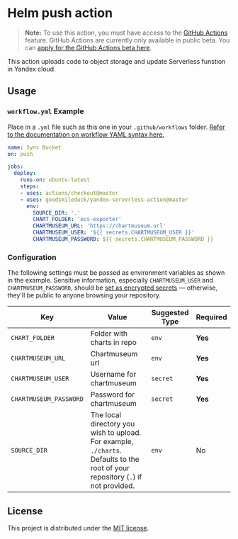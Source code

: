 # Helm push action
> **Note:** To use this action, you must have access to the [GitHub Actions](https://github.com/features/actions) feature. GitHub Actions are currently only available in public beta. You can [apply for the GitHub Actions beta here](https://github.com/features/actions/signup/).

This action uploads code to object storage and update Serverless funstion in Yandex cloud.

## Usage

### `workflow.yml` Example

Place in a `.yml` file such as this one in your `.github/workflows` folder. [Refer to the documentation on workflow YAML syntax here.](https://help.github.com/en/articles/workflow-syntax-for-github-actions)

```yaml
name: Sync Bucket
on: push

jobs:
  deploy:
    runs-on: ubuntu-latest
    steps:
    - uses: actions/checkout@master
    - uses: goodsmileduck/yandex-serverless-action@master
      env:
        SOURCE_DIR: '.'
        CHART_FOLDER: 'ecs-exporter'
        CHARTMUSEUM_URL: 'https://chartmuseum.url'
        CHARTMUSEUM_USER: '${{ secrets.CHARTMUSEUM_USER }}'
        CHARTMUSEUM_PASSWORD: ${{ secrets.CHARTMUSEUM_PASSWORD }}
```

### Configuration

The following settings must be passed as environment variables as shown in the example. Sensitive information, especially `CHARTMUSEUM_USER` and `CHARTMUSEUM_PASSWORD`, should be [set as encrypted secrets](https://help.github.com/en/articles/virtual-environments-for-github-actions#creating-and-using-secrets-encrypted-variables) — otherwise, they'll be public to anyone browsing your repository.

| Key | Value | Suggested Type | Required |
| ------------- | ------------- | ------------- | ------------- |
| `CHART_FOLDER` | Folder with charts in repo | `env` | **Yes** |
| `CHARTMUSEUM_URL` | Chartmuseum url | `env` | **Yes** |
| `CHARTMUSEUM_USER` | Username for chartmuseum  | `secret` | **Yes** |
| `CHARTMUSEUM_PASSWORD` | Password for chartmuseum | `secret` | **Yes** |
| `SOURCE_DIR` | The local directory you wish to upload. For example, `./charts`. Defaults to the root of your repository (`.`) if not provided. | `env` | No |


## License

This project is distributed under the [MIT license](LICENSE.md).
